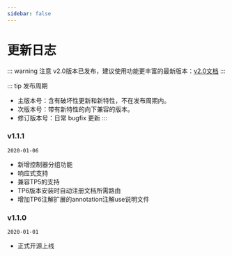 ```yaml
---
sidebar: false
---
```


# 更新日志

::: warning 注意
v2.0版本已发布，建议使用功能更丰富的最新版本：[v2.0文档](/v2/)
:::

::: tip 发布周期
- 主版本号：含有破坏性更新和新特性，不在发布周期内。
- 次版本号：带有新特性的向下兼容的版本。
- 修订版本号：日常 bugfix 更新
:::


### v1.1.1
`2020-01-06`
- 新增控制器分组功能
- 响应式支持
- 兼容TP5的支持
- TP6版本安装时自动注册文档所需路由
- 增加TP6注解扩展的annotation注解use说明文件

### v1.1.0
`2020-01-01`
- 正式开源上线


